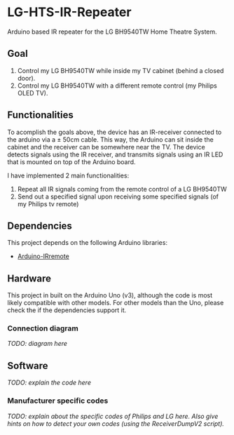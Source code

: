 # LG-HTS-IR-Repeater
Arduino based IR repeater for the LG BH9540TW Home Theatre System.

## Goal
1. Control my LG BH9540TW while inside my TV cabinet (behind a closed door).
2. Control my LG BH9540TW with a different remote control (my Philips OLED TV).

## Functionalities
To acomplish the goals above, the device has an IR-receiver connected to the arduino via a ± 50cm cable. This way, the Arduino can sit inside the cabinet and the receiver can be somewhere near the TV. The device detects signals using the IR receiver, and transmits signals using an IR LED that is mounted on top of the Arduino board.

I have implemented 2 main functionalities:
1. Repeat all IR signals coming from the remote control of a LG BH9540TW
2. Send out a specified signal upon receiving some specified signals (of my Philips tv remote)

## Dependencies
This project depends on the following Arduino libraries:
- [Arduino-IRremote](https://github.com/Arduino-IRremote/Arduino-IRremote)

## Hardware
This project in built on the Arduino Uno (v3), although the code is most likely compatible with other models. For other models than the Uno, please check the if the dependencies support it.

### Connection diagram
_TODO: diagram here_

## Software
_TODO: explain the code here_

### Manufacturer specific codes
_TODO: explain about the specific codes of Philips and LG here. Also give hints on how to detect your own codes (using the ReceiverDumpV2 script)._
